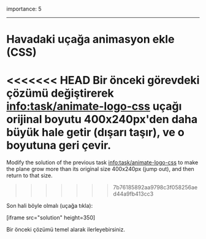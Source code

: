 importance: 5

---

# Havadaki uçağa animasyon ekle (CSS)

<<<<<<< HEAD
Bir önceki görevdeki çözümü değiştirerek <info:task/animate-logo-css> uçağı orijinal boyutu 400x240px'den daha büyük hale getir (dışarı taşır), ve o boyutuna geri çevir.
=======
Modify the solution of the previous task <info:task/animate-logo-css> to make the plane grow more than its original size 400x240px (jump out), and then return to that size.
>>>>>>> 7b76185892aa9798c3f058256aed44a9fb413cc3

Son hali böyle olmalı (uçağa tıkla):

[iframe src="solution" height=350]

Bir önceki çözümü temel alarak ilerleyebirsiniz.
